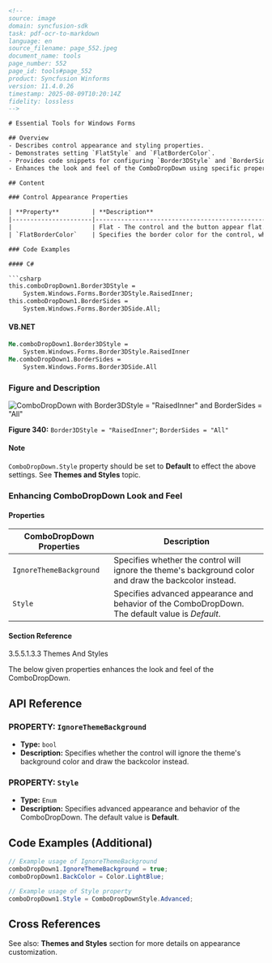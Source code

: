 ```html
<!-- 
source: image
domain: syncfusion-sdk
task: pdf-ocr-to-markdown
language: en
source_filename: page_552.jpeg
document_name: tools
page_number: 552
page_id: tools#page_552
product: Syncfusion Winforms
version: 11.4.0.26
timestamp: 2025-08-09T10:20:14Z
fidelity: lossless
-->

# Essential Tools for Windows Forms

## Overview
- Describes control appearance and styling properties.
- Demonstrates setting `FlatStyle` and `FlatBorderColor`.
- Provides code snippets for configuring `Border3DStyle` and `BorderSides`.
- Enhances the look and feel of the ComboDropDown using specific properties.

## Content

### Control Appearance Properties

| **Property**         | **Description**                                                                 |
|----------------------|--------------------------------------------------------------------------------|
|                      | Flat - The control and the button appear flat.<br>System - Appearance based on the OS used and<br><br>Standard - The control and button appears three-dimensional. |
| `FlatBorderColor`    | Specifies the border color for the control, when `FlatStyle` is set to "Flat". |

### Code Examples

#### C#

```csharp
this.comboDropDown1.Border3DStyle =
    System.Windows.Forms.Border3DStyle.RaisedInner;
this.comboDropDown1.BorderSides =
    System.Windows.Forms.Border3DSide.All;
```

#### VB.NET

```vb
Me.comboDropDown1.Border3DStyle =
    System.Windows.Forms.Border3DStyle.RaisedInner
Me.comboDropDown1.BorderSides =
    System.Windows.Forms.Border3DSide.All
```

### Figure and Description

![ComboDropDown with `Border3DStyle = "RaisedInner"` and `BorderSides = "All"`](images/figure_340.png)

**Figure 340:** `Border3DStyle = "RaisedInner"`; `BorderSides = "All"`

#### Note

`ComboDropDown.Style` property should be set to **Default** to effect the above settings. See **Themes and Styles** topic.

### Enhancing ComboDropDown Look and Feel

#### Properties

| **ComboDropDown Properties** | **Description**                                                                 |
|------------------------------|--------------------------------------------------------------------------------|
| `IgnoreThemeBackground`      | Specifies whether the control will ignore the theme's background color and draw the backcolor instead. |
| `Style`                      | Specifies advanced appearance and behavior of the ComboDropDown. The default value is *Default*.         |

#### Section Reference

3.5.5.1.3.3 Themes And Styles

The below given properties enhances the look and feel of the ComboDropDown.

## API Reference

### PROPERTY: `IgnoreThemeBackground`

- **Type:** `bool`
- **Description:** Specifies whether the control will ignore the theme's background color and draw the backcolor instead.

### PROPERTY: `Style`

- **Type:** `Enum`
- **Description:** Specifies advanced appearance and behavior of the ComboDropDown. The default value is **Default**.

## Code Examples (Additional)

```csharp
// Example usage of IgnoreThemeBackground
comboDropDown1.IgnoreThemeBackground = true;
comboDropDown1.BackColor = Color.LightBlue;

// Example usage of Style property
comboDropDown1.Style = ComboDropDownStyle.Advanced;
```

## Cross References

See also: **Themes and Styles** section for more details on appearance customization.

<!-- tags: [Syncfusion Winforms, ComboDropDown, FlatStyle, Border3DStyle, Themes and Styles] keywords: [ComboDropDown, FlatStyle, Border3DStyle, IgnoreThemeBackground, Advanced Appearance, Style Property] -->
```